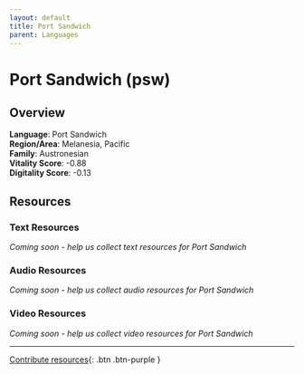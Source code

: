 ```yaml
---
layout: default
title: Port Sandwich
parent: Languages
---
```


# Port Sandwich (psw)

## Overview

**Language**: Port Sandwich  
**Region/Area**: Melanesia, Pacific  
**Family**: Austronesian  
**Vitality Score**: -0.88  
**Digitality Score**: -0.13  

## Resources

### Text Resources
*Coming soon - help us collect text resources for Port Sandwich*

### Audio Resources
*Coming soon - help us collect audio resources for Port Sandwich*

### Video Resources
*Coming soon - help us collect video resources for Port Sandwich*

---

[Contribute resources](https://fairtrain.github.io/){: .btn .btn-purple }

